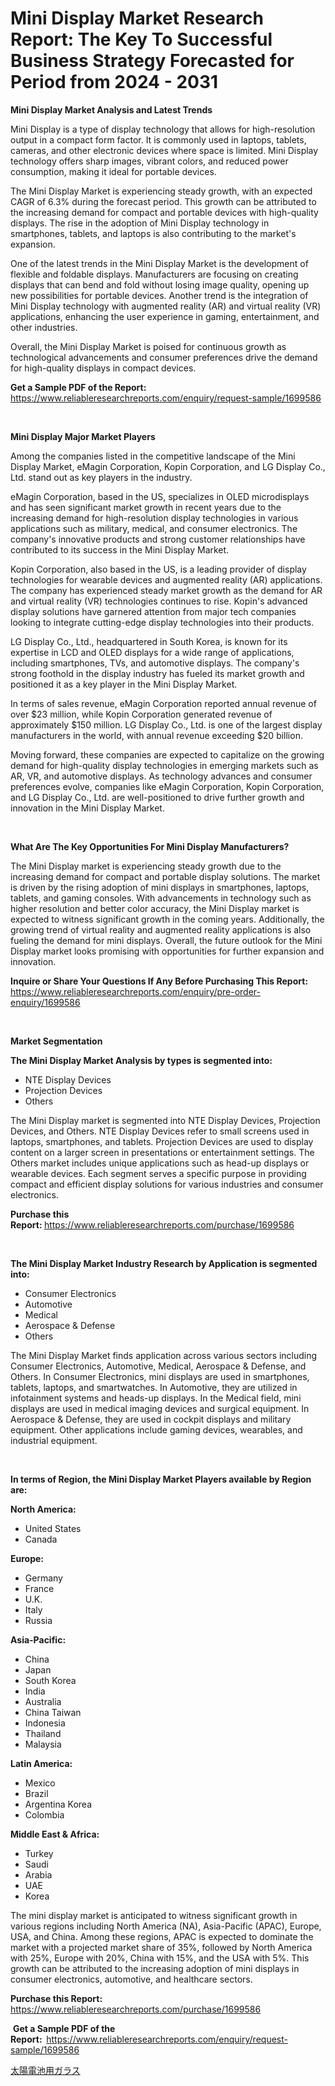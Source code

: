 <p><h1>Mini Display Market Research Report: The Key To Successful Business Strategy Forecasted for Period from 2024 - 2031</h1></p><p><strong>Mini Display Market Analysis and Latest Trends</strong></p>
<p><p>Mini Display is a type of display technology that allows for high-resolution output in a compact form factor. It is commonly used in laptops, tablets, cameras, and other electronic devices where space is limited. Mini Display technology offers sharp images, vibrant colors, and reduced power consumption, making it ideal for portable devices.</p><p>The Mini Display Market is experiencing steady growth, with an expected CAGR of 6.3% during the forecast period. This growth can be attributed to the increasing demand for compact and portable devices with high-quality displays. The rise in the adoption of Mini Display technology in smartphones, tablets, and laptops is also contributing to the market's expansion.</p><p>One of the latest trends in the Mini Display Market is the development of flexible and foldable displays. Manufacturers are focusing on creating displays that can bend and fold without losing image quality, opening up new possibilities for portable devices. Another trend is the integration of Mini Display technology with augmented reality (AR) and virtual reality (VR) applications, enhancing the user experience in gaming, entertainment, and other industries.</p><p>Overall, the Mini Display Market is poised for continuous growth as technological advancements and consumer preferences drive the demand for high-quality displays in compact devices.</p></p>
<p><strong>Get a Sample PDF of the Report:&nbsp;</strong> <a href="https://www.reliableresearchreports.com/enquiry/request-sample/1699586">https://www.reliableresearchreports.com/enquiry/request-sample/1699586</a></p>
<p>&nbsp;</p>
<p><strong>Mini Display Major Market Players</strong></p>
<p><p>Among the companies listed in the competitive landscape of the Mini Display Market, eMagin Corporation, Kopin Corporation, and LG Display Co., Ltd. stand out as key players in the industry.</p><p>eMagin Corporation, based in the US, specializes in OLED microdisplays and has seen significant market growth in recent years due to the increasing demand for high-resolution display technologies in various applications such as military, medical, and consumer electronics. The company's innovative products and strong customer relationships have contributed to its success in the Mini Display Market.</p><p>Kopin Corporation, also based in the US, is a leading provider of display technologies for wearable devices and augmented reality (AR) applications. The company has experienced steady market growth as the demand for AR and virtual reality (VR) technologies continues to rise. Kopin's advanced display solutions have garnered attention from major tech companies looking to integrate cutting-edge display technologies into their products.</p><p>LG Display Co., Ltd., headquartered in South Korea, is known for its expertise in LCD and OLED displays for a wide range of applications, including smartphones, TVs, and automotive displays. The company's strong foothold in the display industry has fueled its market growth and positioned it as a key player in the Mini Display Market.</p><p>In terms of sales revenue, eMagin Corporation reported annual revenue of over $23 million, while Kopin Corporation generated revenue of approximately $150 million. LG Display Co., Ltd. is one of the largest display manufacturers in the world, with annual revenue exceeding $20 billion.</p><p>Moving forward, these companies are expected to capitalize on the growing demand for high-quality display technologies in emerging markets such as AR, VR, and automotive displays. As technology advances and consumer preferences evolve, companies like eMagin Corporation, Kopin Corporation, and LG Display Co., Ltd. are well-positioned to drive further growth and innovation in the Mini Display Market.</p></p>
<p>&nbsp;</p>
<p><strong>What Are The Key Opportunities For Mini Display Manufacturers?</strong></p>
<p><p>The Mini Display market is experiencing steady growth due to the increasing demand for compact and portable display solutions. The market is driven by the rising adoption of mini displays in smartphones, laptops, tablets, and gaming consoles. With advancements in technology such as higher resolution and better color accuracy, the Mini Display market is expected to witness significant growth in the coming years. Additionally, the growing trend of virtual reality and augmented reality applications is also fueling the demand for mini displays. Overall, the future outlook for the Mini Display market looks promising with opportunities for further expansion and innovation.</p></p>
<p><strong>Inquire or Share Your Questions If Any Before Purchasing This Report:</strong> <a href="https://www.reliableresearchreports.com/enquiry/pre-order-enquiry/1699586">https://www.reliableresearchreports.com/enquiry/pre-order-enquiry/1699586</a></p>
<p>&nbsp;</p>
<p><strong>Market Segmentation</strong></p>
<p><strong>The Mini Display Market Analysis by types is segmented into:</strong></p>
<p><ul><li>NTE Display Devices</li><li>Projection Devices</li><li>Others</li></ul></p>
<p><p>The Mini Display market is segmented into NTE Display Devices, Projection Devices, and Others. NTE Display Devices refer to small screens used in laptops, smartphones, and tablets. Projection Devices are used to display content on a larger screen in presentations or entertainment settings. The Others market includes unique applications such as head-up displays or wearable devices. Each segment serves a specific purpose in providing compact and efficient display solutions for various industries and consumer electronics.</p></p>
<p><strong>Purchase this Report:&nbsp;</strong><a href="https://www.reliableresearchreports.com/purchase/1699586">https://www.reliableresearchreports.com/purchase/1699586</a></p>
<p>&nbsp;</p>
<p><strong>The Mini Display Market Industry Research by Application is segmented into:</strong></p>
<p><ul><li>Consumer Electronics</li><li>Automotive</li><li>Medical</li><li>Aerospace & Defense</li><li>Others</li></ul></p>
<p><p>The Mini Display Market finds application across various sectors including Consumer Electronics, Automotive, Medical, Aerospace & Defense, and Others. In Consumer Electronics, mini displays are used in smartphones, tablets, laptops, and smartwatches. In Automotive, they are utilized in infotainment systems and heads-up displays. In the Medical field, mini displays are used in medical imaging devices and surgical equipment. In Aerospace & Defense, they are used in cockpit displays and military equipment. Other applications include gaming devices, wearables, and industrial equipment.</p></p>
<p>&nbsp;</p>
<p><strong>In terms of Region, the Mini Display Market Players available by Region are:</strong></p>
<p>
    <p> <strong> North America: </strong>
        <ul>
            <li>United States</li>
            <li>Canada</li>
        </ul>
        </p> 
    <p> <strong> Europe: </strong>
        <ul>
            <li>Germany</li>
            <li>France</li>
            <li>U.K.</li>
            <li>Italy</li>
            <li>Russia</li>
        </ul>
        </p> 
    <p> <strong> Asia-Pacific: </strong>
        <ul>
            <li>China</li>
            <li>Japan</li>
            <li>South Korea</li>
            <li>India</li>
            <li>Australia</li>
            <li>China Taiwan</li>
            <li>Indonesia</li>
            <li>Thailand</li>
            <li>Malaysia</li>
        </ul>
        </p> 
    <p> <strong> Latin America: </strong>
        <ul>
            <li>Mexico</li>
            <li>Brazil</li>
            <li>Argentina Korea</li>
            <li>Colombia</li>
        </ul>
        </p> 
    <p> <strong> Middle East & Africa: </strong>
        <ul>
            <li>Turkey</li>
            <li>Saudi</li>
            <li>Arabia</li>
            <li>UAE</li>
            <li>Korea</li>
        </ul>
    </p>
    </p>
<p><p>The mini display market is anticipated to witness significant growth in various regions including North America (NA), Asia-Pacific (APAC), Europe, USA, and China. Among these regions, APAC is expected to dominate the market with a projected market share of 35%, followed by North America with 25%, Europe with 20%, China with 15%, and the USA with 5%. This growth can be attributed to the increasing adoption of mini displays in consumer electronics, automotive, and healthcare sectors.</p></p>
<p><strong>Purchase this Report: </strong><a href="https://www.reliableresearchreports.com/purchase/1699586">https://www.reliableresearchreports.com/purchase/1699586</a></p>
<p>&nbsp;<strong>Get a Sample PDF of the Report:&nbsp;&nbsp;</strong><a href="https://www.reliableresearchreports.com/enquiry/request-sample/1699586">https://www.reliableresearchreports.com/enquiry/request-sample/1699586</a></p>
<p><strong></strong></p>
<p><p><a href="https://medium.com/@susanjprice2023/%E5%A4%AA%E9%99%BD%E9%9B%BB%E6%B1%A0%E7%94%A8%E3%82%AC%E3%83%A9%E3%82%B9%E3%81%AE%E5%B8%82%E5%A0%B4%E5%8B%95%E5%90%91-%E5%B8%82%E5%A0%B4%E3%81%AE%E5%82%BE%E5%90%91-%E6%88%90%E9%95%B7-2024%E5%B9%B4%E3%81%8B%E3%82%892031%E5%B9%B4%E3%81%BE%E3%81%A7%E3%81%AE%E4%BA%88%E6%B8%AC-f41e47d80a3a">太陽電池用ガラス</a></p></p>
